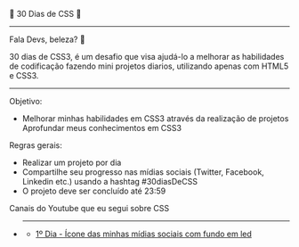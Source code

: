 🚀 30 Dias de CSS 🚀
<hr>

Fala Devs, beleza? 🤘

30 dias de CSS3, é um desafio que visa ajudá-lo a melhorar as habilidades de codificação fazendo mini projetos diarios, utilizando apenas com HTML5 e CSS3.
<hr>

Objetivo:
<ul><li>
Melhorar minhas habilidades em CSS3 através da realização de projetos
Aprofundar meus conhecimentos em CSS3
	</li></ul>
Regras gerais:
<ul><li>
	Realizar um projeto por dia</li>
<li>
	Compartilhe seu progresso nas mídias sociais (Twitter, Facebook, Linkedin etc.) usando a hashtag #30diasDeCSS</li>
<li>
	O projeto deve ser concluído até 23:59</li>
	</ul>

<p>Canais do Youtube que eu segui sobre CSS
<ul><li><a href="https://www.youtube.com/channel/UCk7xIEmd3MeyhIu2StLX5yA"
	   CodingNepal</li></a>
	<hr>

<ul>
	<li><a href="https://github.com/guibustamante/30Dias-CSS/tree/master/Dia%201">
		1º Dia - Ícone das minhas mídias sociais com fundo em led</a>
	</li>
	</ul>
